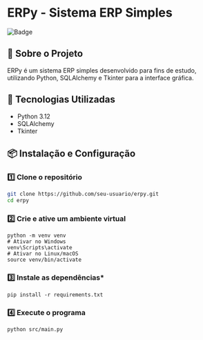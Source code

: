 # ERPy - Sistema ERP Simples

![Badge](https://img.shields.io/badge/status-em%20desenvolvimento-yellow)

## 📜 Sobre o Projeto
ERPy é um sistema ERP simples desenvolvido para fins de estudo, utilizando Python, SQLAlchemy e Tkinter para a interface gráfica.

## 🚀 Tecnologias Utilizadas
- Python 3.12  
- SQLAlchemy  
- Tkinter  

## 📦 Instalação e Configuração
### 1️⃣ **Clone o repositório**
```bash
git clone https://github.com/seu-usuario/erpy.git
cd erpy
```

### 2️⃣ **Crie e ative um ambiente virtual**
```
python -m venv venv
# Ativar no Windows
venv\Scripts\activate
# Ativar no Linux/macOS
source venv/bin/activate
```

### 3️⃣ **Instale as dependências***
```
pip install -r requirements.txt
```

### 4️⃣ **Execute o programa**
```
python src/main.py
```
